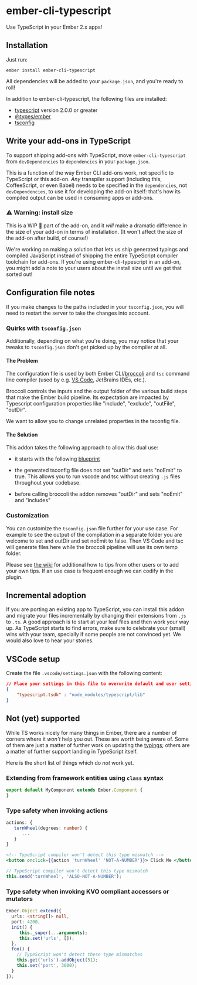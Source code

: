 # ember-cli-typescript

Use TypeScript in your Ember 2.x apps!


## Installation

Just run:

```
ember install ember-cli-typescript
```

All dependencies will be added to your `package.json`, and you're ready to roll!

In addition to ember-cli-typescript, the following files are installed:

- [typescript](https://github.com/Microsoft/TypeScript) version 2.0.0 or greater
- [@types/ember](https://www.npmjs.com/package/@types/ember)
- [tsconfig](https://www.typescriptlang.org/docs/handbook/tsconfig-json.html)


## Write your add-ons in TypeScript

To support shipping add-ons with TypeScript, move `ember-cli-typescript` from
`devDependencies` to `dependencies` in your `package.json`.

This is a function of the way Ember CLI add-ons work, not specific to TypeScript
or this add-on. *Any* transpiler support (including this, CoffeeScript, or even
Babel) needs to be specified in the `dependencies`, not `devDependencies`, to
use it for developing the add-on itself: that's how its compiled output can be
used in consuming apps or add-ons.

### :warning: Warning: install size

This is a WIP :construction: part of the add-on, and it *will* make a dramatic
difference in the size of your add-on in terms of installation. (It won't affect
the size of the add-on after build, of course!)

We're working on making a solution that lets us ship generated typings and
compiled JavaScript instead of shipping the entire TypeScript compiler toolchain
for add-ons. If you're using ember-cli-typescript in an add-on, you might add a
note to your users about the install size until we get that sorted out!

## Configuration file notes

If you make changes to the paths included in your `tsconfig.json`, you will need
to restart the server to take the changes into account.

### Quirks with `tsconfig.json`

Additionally, depending on what you're doing, you may notice that your tweaks to
`tsconfig.json` don't get picked up by the compiler at all.

#### The Problem

The configuration file is used by both Ember CLI/[broccoli](http://broccolijs.com/)
and `tsc` command line compiler (used by e.g. [VS Code](http://code.visualstudio.com/),
JetBrains IDEs, etc.).

Broccoli controls the inputs and the output folder of the various build steps
that make the Ember build pipeline. Its expectation are impacted by Typescript
configuration properties like "include", "exclude", "outFile", "outDir".

We want to allow you to change unrelated properties in the tsconfig file.

#### The Solution

This addon takes the following approach to allow this dual use:

- it starts with the following [blueprint](https://github.com/emberwatch/ember-cli-typescript/blob/master/blueprints/ember-cli-typescript/files/tsconfig.json)

- the generated tsconfig file does not set "outDir" and sets "noEmit" to true.
  This allows you to run vscode and tsc without creating `.js` files throughout
  your codebase.

- before calling broccoli the addon removes "outDir" and sets "noEmit" and "includes"

### Customization

You can customize the `tsconfig.json` file further for your use case. For
example to see the output of the compilation in a separate folder you are
welcome to set and outDir and set noEmit to false. Then VS Code and tsc will
generate files here while the broccoli pipeline will use its own temp folder.

Please see [the wiki] for additional how to tips from other users or to add 
your own tips. If an use case is frequent enough we can codify in the plugin.

[the wiki]: https://github.com/emberwatch/ember-cli-typescript/wiki/tsconfig-how-to


## Incremental adoption

If you are porting an existing app to TypeScript, you can install this addon and
migrate your files incrementally by changing their extensions from `.js` to
`.ts`.  A good approach is to start at your leaf files and then work your way
up. As TypeScript starts to find errors, make sure to celebrate your (small)
wins with your team, specially if some people are not convinced yet. We would also
love to hear your stories.

## VSCode setup

Create the file `.vscode/settings.json` with the following content:

```json
// Place your settings in this file to overwrite default and user settings.
{
    "typescript.tsdk" : "node_modules/typescript/lib"
}
```

## Not (yet) supported

While TS works nicely for many things in Ember, there are a number of corners
where it *won't* help you out. These are worth being aware of. Some of them are
just a matter of further work on updating the [typings]; others are a matter of
further support landing in TypeScript itself.

[typings]: https://github.com/DefinitelyTyped/DefinitelyTyped/tree/master/types/ember

Here is the short list of things which do *not* work yet.

### Extending from framework entities using `class` syntax

```js
export default MyComponent extends Ember.Component {
}
``` 

### Type safety when invoking actions

```ts
actions: {
   turnWheel(degrees: number) {
      ...
   }
}
``` 

```hbs
<!-- TypeScript compiler won't detect this type mismatch -->
<button onclick={{action 'turnWheel' 'NOT-A-NUMBER'}}> Click Me </button>
```

```js
// TypeScript compiler won't detect this type mismatch
this.send('turnWheel', 'ALSO-NOT-A-NUMBER');
```

### Type safety when invoking KVO compliant accessors or mutators

```ts
Ember.Object.extend({
  urls: <string[]> null,
  port: 4200,
  init() {
     this._super(...arguments);
     this.set('urls', []);
  },
  foo() {
    // TypeScript won't detect these type mismatches
    this.get('urls').addObject(51);
    this.set('port', 3000);
  }
});
``` 

